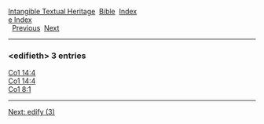 [Intangible Textual Heritage](../../index)  [Bible](../index) 
[Index](index)   
[e Index](_e_)  
  [Previous](c03509)  [Next](c03511) 

------------------------------------------------------------------------

### &lt;edifieth&gt; 3 entries

[Co1 14:4](../kjv/co1014.htm#004)  
[Co1 14:4](../kjv/co1014.htm#004)  
[Co1 8:1](../kjv/co1008.htm#001)  

------------------------------------------------------------------------

[Next: edify (3)](c03511)
